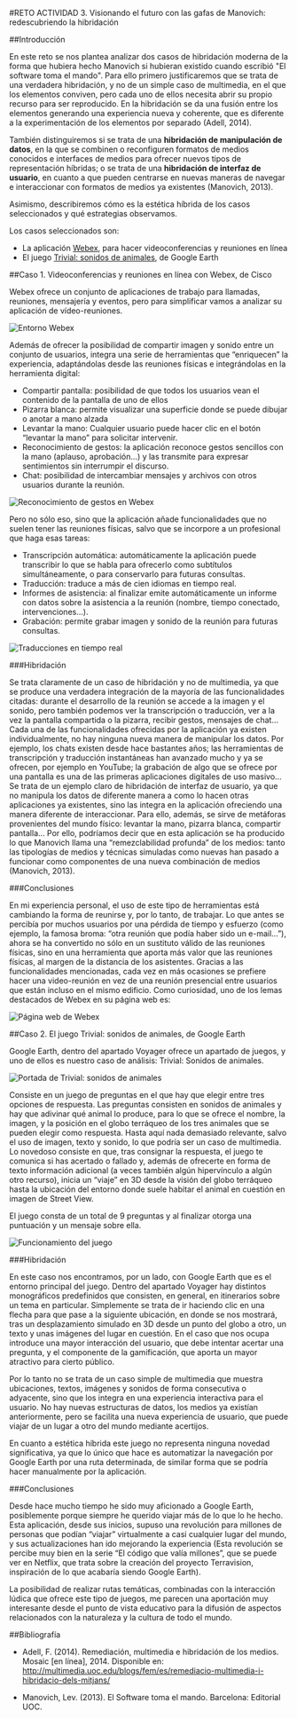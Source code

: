 #RETO ACTIVIDAD 3. Visionando el futuro con las gafas de Manovich: redescubriendo la hibridación

##Introducción

En este reto se nos plantea analizar dos casos de hibridación moderna de la forma que hubiera hecho Manovich si hubieran existido cuando escribió "El software toma el mando". Para ello primero justificaremos que se trata de una verdadera hibridación, y no de un simple caso de multimedia, en el que los elementos conviven, pero cada uno de ellos necesita abrir su propio recurso para ser reproducido. En la hibridación se da una fusión entre los elementos generando una experiencia nueva y coherente, que es diferente a la experimentación de los elementos por separado (Adell, 2014).

También distinguiremos si se trata de una **hibridación de manipulación de datos**, en la que se combinen o reconfiguren formatos de medios conocidos e interfaces de medios para ofrecer nuevos tipos de representación híbridas; o se trata de una **hibridación de interfaz de usuario**, en cuanto a que pueden centrarse en nuevas maneras de navegar e interaccionar con formatos de medios ya existentes (Manovich, 2013).

Asimismo, describiremos cómo es la estética híbrida de los casos seleccionados y qué estrategias observamos.

Los casos seleccionados son:
- La aplicación [Webex](https://www.webex.com/es/index.html), para hacer videoconferencias y reuniones en línea
- El juego [Trivial: sonidos de animales](https://earth.google.com/web/@51.098014,5.727533,-15617a,26717122d,35y,0h,9t,0r/data=CisSKRIgMDE5MjI2MjYwNjhkMTFlYWE3Mjg2NTNjMzY1OWEyMDEiBXNwbC0w), de Google Earth

##Caso 1. Videoconferencias y reuniones en línea con Webex, de Cisco

Webex ofrece un conjunto de aplicaciones de trabajo para llamadas, reuniones, mensajería y eventos, pero para simplificar vamos a analizar su aplicación de vídeo-reuniones.

![Entorno Webex]()

Además de ofrecer la posibilidad de compartir imagen y sonido entre un conjunto de usuarios, integra una serie de herramientas que “enriquecen” la experiencia, adaptándolas desde las reuniones físicas e integrándolas en la herramienta digital: 
- Compartir pantalla: posibilidad de que todos los usuarios vean el contenido de la pantalla de uno de ellos
- Pizarra blanca: permite visualizar una superficie donde se puede dibujar o anotar a mano alzada
- Levantar la mano: Cualquier usuario puede hacer clic en el botón “levantar la mano” para solicitar intervenir.
- Reconocimiento de gestos: la aplicación reconoce gestos sencillos con la mano (aplauso, aprobación…) y las transmite para expresar sentimientos sin interrumpir el discurso.
- Chat: posibilidad de intercambiar mensajes y archivos con otros usuarios durante la reunión.

![Reconocimiento de gestos en Webex]()

Pero no sólo eso, sino que la aplicación añade funcionalidades que no suelen tener las reuniones físicas, salvo que se incorpore a un profesional que haga esas tareas:
- Transcripción automática: automáticamente la aplicación puede transcribir lo que se habla para ofrecerlo como subtítulos simultáneamente, o para conservarlo para futuras consultas.
- Traducción: traduce a más de cien idiomas en tiempo real.
- Informes de asistencia: al finalizar emite automáticamente un informe con datos sobre la asistencia a la reunión (nombre, tiempo conectado, intervenciones…).
- Grabación: permite grabar imagen y sonido de la reunión para futuras consultas.

![Traducciones en tiempo real]()

###Hibridación

Se trata claramente de un caso de hibridación y no de multimedia, ya que se produce una verdadera integración de la mayoría de las funcionalidades citadas: durante el desarrollo de la reunión se accede a la imagen y el sonido, pero también podemos ver la transcripción o traducción, ver a la vez la pantalla compartida o la pizarra, recibir gestos, mensajes de chat…
Cada una de las funcionalidades ofrecidas por la aplicación ya existen individualmente, no hay ninguna nueva manera de manipular los datos. Por ejemplo, los chats existen desde hace bastantes años; las herramientas de transcripción y traducción instantáneas han avanzado mucho y ya se ofrecen, por ejemplo en YouTube; la grabación de algo que se ofrece por una pantalla es una de las primeras aplicaciones digitales de uso masivo…
Se trata de un ejemplo claro de hibridación de interfaz de usuario, ya que no manipula los datos de diferente manera a como lo hacen otras aplicaciones ya existentes, sino las integra en la aplicación ofreciendo una manera diferente de interaccionar. Para ello, además, se sirve de metáforas provenientes del mundo físico: levantar la mano, pizarra blanca, compartir pantalla… 
Por ello, podríamos decir que en esta aplicación se ha producido lo que Manovich llama una “remezclabilidad profunda” de los medios: tanto las tipologías de medios y técnicas simuladas como nuevas han pasado a funcionar como componentes de una nueva combinación de medios (Manovich, 2013).

###Conclusiones

En mi experiencia personal, el uso de este tipo de herramientas está cambiando la forma de reunirse y, por lo tanto, de trabajar. Lo que antes se percibía por muchos usuarios por una pérdida de tiempo y esfuerzo (como ejemplo, la famosa broma: “otra reunión que podía haber sido un e-mail…”), ahora se ha convertido no sólo en un sustituto válido de las reuniones físicas, sino en una herramienta que aporta más valor que las reuniones físicas, al margen de la distancia de los asistentes. Gracias a las funcionalidades mencionadas, cada vez en más ocasiones se prefiere hacer una video-reunión en vez de una reunión presencial entre usuarios que están incluso en el mismo edificio. 
Como curiosidad, uno de los lemas destacados de Webex en su página web es:

![Página web de Webex]()

##Caso 2. El juego Trivial: sonidos de animales, de Google Earth  

Google Earth, dentro del apartado Voyager ofrece un apartado de juegos, y uno de ellos es nuestro caso de análisis: Trivial: Sonidos de animales.

![Portada de Trivial: sonidos de animales]()

Consiste en un juego de preguntas en el que hay que elegir entre tres opciones de respuesta. Las preguntas consisten en sonidos de animales y hay que adivinar qué animal lo produce, para lo que se ofrece el nombre, la imagen, y la posición en el globo terráqueo de los tres animales que se pueden elegir como respuesta. Hasta aquí nada demasiado relevante, salvo el uso de imagen, texto y sonido, lo que podría ser un caso de multimedia. Lo novedoso consiste en que, tras consignar la respuesta, el juego te comunica si has acertado o fallado y, además de ofrecerte en forma de texto información adicional (a veces también algún hipervínculo a algún otro recurso), inicia un “viaje” en 3D desde la visión del globo terráqueo hasta la ubicación del entorno donde suele habitar el animal en cuestión en imagen de Street View.

El juego consta de un total de 9 preguntas y al finalizar otorga una puntuación y un mensaje sobre ella.

![Funcionamiento del juego]()

###Hibridación

En este caso nos encontramos, por un lado, con Google Earth que es el entorno principal del juego. Dentro del apartado Voyager hay distintos monográficos predefinidos que consisten, en general, en itinerarios sobre un tema en particular. Simplemente se trata de ir haciendo clic en una flecha para que pase a la siguiente ubicación, en donde se nos mostrará, tras un desplazamiento simulado en 3D desde un punto del globo a otro, un texto y unas imágenes del lugar en cuestión. En el caso que nos ocupa introduce una mayor interacción del usuario, que debe intentar acertar una pregunta, y el componente de la gamificación, que aporta un mayor atractivo para cierto público.

Por lo tanto no se trata de un caso simple de multimedia que muestra ubicaciones, textos, imágenes y sonidos de forma consecutiva o adyacente, sino que los integra en una experiencia interactiva para el usuario. No hay nuevas estructuras de datos, los medios ya existían anteriormente, pero se facilita una nueva experiencia de usuario, que puede viajar de un lugar a otro del mundo mediante acertijos.

En cuanto a estética híbrida este juego no representa ninguna novedad significativa, ya que lo único que hace es automatizar la navegación por Google Earth por una ruta determinada, de similar forma que se podría hacer manualmente por la aplicación.

###Conclusiones

Desde hace mucho tiempo he sido muy aficionado a Google Earth, posiblemente porque siempre he querido viajar más de lo que lo he hecho. Esta aplicación, desde sus inicios, supuso una revolución para millones de personas que podían “viajar” virtualmente a casi cualquier lugar del mundo, y sus actualizaciones han ido mejorando la experiencia (Esta revolución se percibe muy bien en la serie “El código que valía millones”, que se puede ver en Netflix, que trata sobre la creación del proyecto Terravision, inspiración de lo que acabaría siendo Google Earth).

La posibilidad de realizar rutas temáticas, combinadas con la interacción lúdica que ofrece este tipo de juegos, me parecen una aportación muy interesante desde el punto de vista educativo para la difusión de aspectos relacionados con la naturaleza y la cultura de todo el mundo.


##Bibliografía

- Adell, F.  (2014). Remediación, multimedia e hibridación de los medios. Mosaic \[en línea\], 2014. Disponible en: <http://multimedia.uoc.edu/blogs/fem/es/remediacio-multimedia-i-hibridacio-dels-mitjans/>

- Manovich, Lev. (2013). El Software toma el mando. Barcelona: Editorial UOC.

